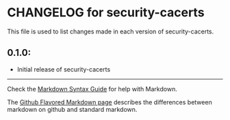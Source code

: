 # CHANGELOG for security-cacerts

This file is used to list changes made in each version of security-cacerts.

## 0.1.0:

* Initial release of security-cacerts

- - - 
Check the [Markdown Syntax Guide](http://daringfireball.net/projects/markdown/syntax) for help with Markdown.

The [Github Flavored Markdown page](http://github.github.com/github-flavored-markdown/) describes the differences between markdown on github and standard markdown.
